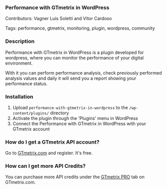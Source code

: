 ### Performance with GTmetrix in WordPress
Contributors: Vagner Luis Soletti and Vitor Cardoso

Tags: performance, gtmetrix, monitoring, plugin, wordpress, community


### Description

Performance with GTmetrix in WordPress is a plugin developed for wordpress, where you can monitor the performance of your digital environment.

With it you can perform performance analysis, check previously performed analysis values and daily it will send you a report showing your performance status.

### Installation

1. Upload `performance-with-gtmetrix-in-wordpress` to the `/wp-content/plugins/` directory
2. Activate the plugin through the 'Plugins' menu in WordPress
3. Connect the Performance with GTmetrix in WordPress with your GTmetrix account


### How do I get a GTmetrix API account?

Go to [GTmetrix.com](http://gtmetrix.com/) and register. It's free.

### How can I get more API Credits?

You can purchase more API credits under the [GTmetrix PRO](https://gtmetrix.com/pro/) tab on GTmetrix.com.

